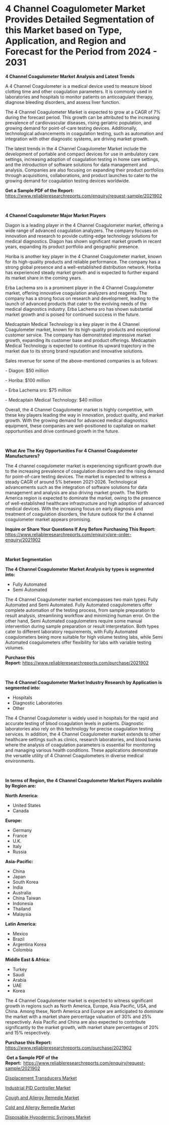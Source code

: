 <p><h1>4 Channel Coagulometer Market Provides Detailed Segmentation of this Market based on Type, Application, and Region and Forecast for the Period from 2024 - 2031</h1></p><p><strong>4 Channel Coagulometer Market Analysis and Latest Trends</strong></p>
<p><p>A 4 Channel Coagulometer is a medical device used to measure blood clotting time and other coagulation parameters. It is commonly used in laboratories and hospitals to monitor patients on anticoagulant therapy, diagnose bleeding disorders, and assess liver function.</p><p>The 4 Channel Coagulometer Market is expected to grow at a CAGR of 7% during the forecast period. This growth can be attributed to the increasing prevalence of cardiovascular diseases, rising geriatric population, and growing demand for point-of-care testing devices. Additionally, technological advancements in coagulation testing, such as automation and integration with other diagnostic systems, are driving market growth.</p><p>The latest trends in the 4 Channel Coagulometer Market include the development of portable and compact devices for use in ambulatory care settings, increasing adoption of coagulation testing in home care settings, and the introduction of software solutions for data management and analysis. Companies are also focusing on expanding their product portfolios through acquisitions, collaborations, and product launches to cater to the growing demand for coagulation testing devices worldwide.</p></p>
<p><strong>Get a Sample PDF of the Report:&nbsp;</strong> <a href="https://www.reliableresearchreports.com/enquiry/request-sample/2021902">https://www.reliableresearchreports.com/enquiry/request-sample/2021902</a></p>
<p>&nbsp;</p>
<p><strong>4 Channel Coagulometer Major Market Players</strong></p>
<p><p>Diagon is a leading player in the 4 Channel Coagulometer market, offering a wide range of advanced coagulation analyzers. The company focuses on innovation and research to provide cutting-edge technology solutions for medical diagnostics. Diagon has shown significant market growth in recent years, expanding its product portfolio and geographic presence.</p><p>Horiba is another key player in the 4 Channel Coagulometer market, known for its high-quality products and reliable performance. The company has a strong global presence and a well-established distribution network. Horiba has experienced steady market growth and is expected to further expand its market share in the coming years.</p><p>Erba Lachema sro is a prominent player in the 4 Channel Coagulometer market, offering innovative coagulation analyzers and reagents. The company has a strong focus on research and development, leading to the launch of advanced products that cater to the evolving needs of the medical diagnostics industry. Erba Lachema sro has shown substantial market growth and is poised for continued success in the future.</p><p>Medcaptain Medical Technology is a key player in the 4 Channel Coagulometer market, known for its high-quality products and exceptional customer service. The company has demonstrated impressive market growth, expanding its customer base and product offerings. Medcaptain Medical Technology is expected to continue its upward trajectory in the market due to its strong brand reputation and innovative solutions.</p><p>Sales revenue for some of the above-mentioned companies is as follows:</p><p>- Diagon: $50 million</p><p>- Horiba: $100 million</p><p>- Erba Lachema sro: $75 million</p><p>- Medcaptain Medical Technology: $40 million</p><p>Overall, the 4 Channel Coagulometer market is highly competitive, with these key players leading the way in innovation, product quality, and market growth. With the growing demand for advanced medical diagnostics equipment, these companies are well-positioned to capitalize on market opportunities and drive continued growth in the future.</p></p>
<p>&nbsp;</p>
<p><strong>What Are The Key Opportunities For 4 Channel Coagulometer Manufacturers?</strong></p>
<p><p>The 4 channel coagulometer market is experiencing significant growth due to the increasing prevalence of coagulation disorders and the rising demand for point-of-care testing devices. The market is expected to witness a steady CAGR of around 5% between 2021-2026. Technological advancements such as the integration of software solutions for data management and analysis are also driving market growth. The North America region is expected to dominate the market, owing to the presence of well-established healthcare infrastructure and high adoption of advanced medical devices. With the increasing focus on early diagnosis and treatment of coagulation disorders, the future outlook for the 4 channel coagulometer market appears promising.</p></p>
<p><strong>Inquire or Share Your Questions If Any Before Purchasing This Report:</strong> <a href="https://www.reliableresearchreports.com/enquiry/pre-order-enquiry/2021902">https://www.reliableresearchreports.com/enquiry/pre-order-enquiry/2021902</a></p>
<p>&nbsp;</p>
<p><strong>Market Segmentation</strong></p>
<p><strong>The 4 Channel Coagulometer Market Analysis by types is segmented into:</strong></p>
<p><ul><li>Fully Automated</li><li>Semi Automated</li></ul></p>
<p><p>The 4 Channel Coagulometer market encompasses two main types: Fully Automated and Semi Automated. Fully Automated coagulometers offer complete automation of the testing process, from sample preparation to result analysis, streamlining workflow and minimizing human error. On the other hand, Semi Automated coagulometers require some manual intervention during sample preparation or result interpretation. Both types cater to different laboratory requirements, with Fully Automated coagulometers being more suitable for high volume testing labs, while Semi Automated coagulometers offer flexibility for labs with variable testing volumes.</p></p>
<p><strong>Purchase this Report:&nbsp;</strong><a href="https://www.reliableresearchreports.com/purchase/2021902">https://www.reliableresearchreports.com/purchase/2021902</a></p>
<p>&nbsp;</p>
<p><strong>The 4 Channel Coagulometer Market Industry Research by Application is segmented into:</strong></p>
<p><ul><li>Hospitals</li><li>Diagnostic Laboratories</li><li>Other</li></ul></p>
<p><p>The 4 Channel Coagulometer is widely used in hospitals for the rapid and accurate testing of blood coagulation levels in patients. Diagnostic laboratories also rely on this technology for precise coagulation testing services. In addition, the 4 Channel Coagulometer market extends to other healthcare settings such as clinics, research laboratories, and blood banks where the analysis of coagulation parameters is essential for monitoring and managing various health conditions. These applications demonstrate the versatile utility of 4 Channel Coagulometers in diverse medical environments.</p></p>
<p>&nbsp;</p>
<p><strong>In terms of Region, the 4 Channel Coagulometer Market Players available by Region are:</strong></p>
<p>
    <p> <strong> North America: </strong>
        <ul>
            <li>United States</li>
            <li>Canada</li>
        </ul>
        </p> 
    <p> <strong> Europe: </strong>
        <ul>
            <li>Germany</li>
            <li>France</li>
            <li>U.K.</li>
            <li>Italy</li>
            <li>Russia</li>
        </ul>
        </p> 
    <p> <strong> Asia-Pacific: </strong>
        <ul>
            <li>China</li>
            <li>Japan</li>
            <li>South Korea</li>
            <li>India</li>
            <li>Australia</li>
            <li>China Taiwan</li>
            <li>Indonesia</li>
            <li>Thailand</li>
            <li>Malaysia</li>
        </ul>
        </p> 
    <p> <strong> Latin America: </strong>
        <ul>
            <li>Mexico</li>
            <li>Brazil</li>
            <li>Argentina Korea</li>
            <li>Colombia</li>
        </ul>
        </p> 
    <p> <strong> Middle East & Africa: </strong>
        <ul>
            <li>Turkey</li>
            <li>Saudi</li>
            <li>Arabia</li>
            <li>UAE</li>
            <li>Korea</li>
        </ul>
    </p>
    </p>
<p><p>The 4 Channel Coagulometer market is expected to witness significant growth in regions such as North America, Europe, Asia Pacific, USA, and China. Among these, North America and Europe are anticipated to dominate the market with a market share percentage valuation of 30% and 25% respectively. Asia Pacific and China are also expected to contribute significantly to the market growth, with market share percentages of 20% and 15% respectively.</p></p>
<p><strong>Purchase this Report: </strong><a href="https://www.reliableresearchreports.com/purchase/2021902">https://www.reliableresearchreports.com/purchase/2021902</a></p>
<p>&nbsp;<strong>Get a Sample PDF of the Report:&nbsp;&nbsp;</strong><a href="https://www.reliableresearchreports.com/enquiry/request-sample/2021902">https://www.reliableresearchreports.com/enquiry/request-sample/2021902</a></p>
<p><strong></strong></p>
<p><p><a href="https://view.publitas.com/reportprime-1/displacement-transducers-market-share-market-new-trends-analysis-report-by-type-by-application-by-end-use-by-region-and-segment-forecasts-2024-2031/">Displacement Transducers Market</a></p><p><a href="https://view.publitas.com/reportprime-1/industrial-pid-controller-market-size-share-trends-analysis-report-by-application-regional-outlook-competitive-strategies-and-segment-forecasts-2024-2031/">Industrial PID Controller Market</a></p><p><a href="https://sudsy-motorcycle-bbc.notion.site/Cough-and-Allergy-Remedie-Market-Provides-a-Comprehensive-Analysis-Including-a-Macro-Overview-of-the-d0a5636bd3a04db3ab6c2ac74d8d3fa8">Cough and Allergy Remedie Market</a></p><p><a href="https://military-diascia-e68.notion.site/Cold-and-Allergy-Remedie-Market-Size-and-Growth-Market-Segmentation-Regional-and-Country-Breakdown-4c316cde32fb49308c58c6edab8c086c">Cold and Allergy Remedie Market</a></p><p><a href="https://github.com/kosella/Market-Research-Report-List-2/blob/main/disposable-hypodermic-syringes-market.md">Disposable Hypodermic Syringes Market</a></p></p>